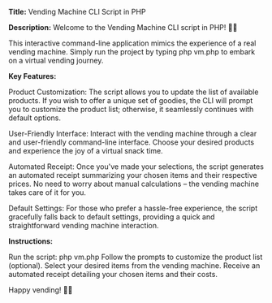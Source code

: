 **Title:** Vending Machine CLI Script in PHP

**Description:**
Welcome to the Vending Machine CLI script in PHP! 🍬🤖

This interactive command-line application mimics the experience of a real vending machine. Simply run the project by typing php vm.php to embark on a virtual vending journey.

**Key Features:**

Product Customization: The script allows you to update the list of available products. If you wish to offer a unique set of goodies, the CLI will prompt you to customize the product list; otherwise, it seamlessly continues with default options.

User-Friendly Interface: Interact with the vending machine through a clear and user-friendly command-line interface. Choose your desired products and experience the joy of a virtual snack time.

Automated Receipt: Once you've made your selections, the script generates an automated receipt summarizing your chosen items and their respective prices. No need to worry about manual calculations – the vending machine takes care of it for you.

Default Settings: For those who prefer a hassle-free experience, the script gracefully falls back to default settings, providing a quick and straightforward vending machine interaction.

**Instructions:**

Run the script: php vm.php
Follow the prompts to customize the product list (optional).
Select your desired items from the vending machine.
Receive an automated receipt detailing your chosen items and their costs.

Happy vending! 🍫🥤

